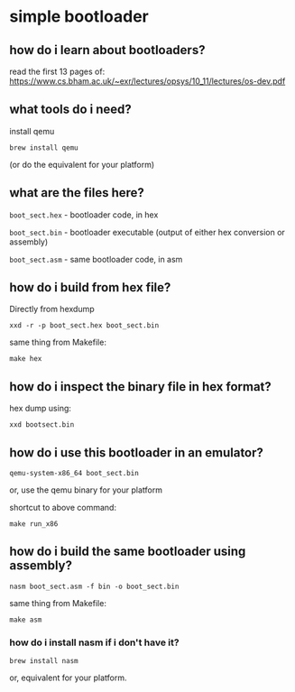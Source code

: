 # simple bootloader

## how do i learn about bootloaders?

read the first 13 pages of: https://www.cs.bham.ac.uk/~exr/lectures/opsys/10_11/lectures/os-dev.pdf

## what tools do i need?

install qemu

```
brew install qemu
```

(or do the equivalent for your platform)

## what are the files here?

`boot_sect.hex` - bootloader code, in hex

`boot_sect.bin` - bootloader executable (output of either hex conversion or assembly)

`boot_sect.asm` - same bootloader code, in asm

## how do i build from hex file?

Directly from hexdump

```
xxd -r -p boot_sect.hex boot_sect.bin
```

same thing from Makefile:

```
make hex
```

## how do i inspect the binary file in hex format?

hex dump using:

```
xxd bootsect.bin
```

## how do i use this bootloader in an emulator?

```
qemu-system-x86_64 boot_sect.bin
```

or, use the qemu binary for your platform

shortcut to above command:

```
make run_x86
```

## how do i build the same bootloader using assembly?

```
nasm boot_sect.asm -f bin -o boot_sect.bin
```

same thing from Makefile:

```
make asm
```

### how do i install nasm if i don't have it?

```
brew install nasm
```

or, equivalent for your platform.


